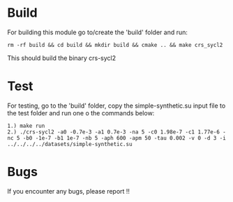 # Build
For building this module go to/create the 'build' folder and run:
  
    rm -rf build && cd build && mkdir build && cmake .. && make crs_sycl2

This should build the binary crs-sycl2

# Test
For testing, go to the 'build' folder, copy the simple-synthetic.su input file to
the test folder and run one o the commands below:

    1.) make run
	2.) ./crs-sycl2 -a0 -0.7e-3 -a1 0.7e-3 -na 5 -c0 1.98e-7 -c1 1.77e-6 -nc 5 -b0 -1e-7 -b1 1e-7 -nb 5 -aph 600 -apm 50 -tau 0.002 -v 0 -d 3 -i ../../../../datasets/simple-synthetic.su

# Bugs
If you encounter any bugs, please report !!
